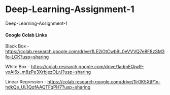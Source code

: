 # Deep-Learning-Assignment-1
Deep-Learning-Assignment-1


#### Google Colab Links
Black Box - https://colab.research.google.com/drive/1LE2iOtCwb9L0eVVVQ7e8F8zSM3fq-LCK?usp=sharing

White Box - https://colab.research.google.com/drive/1admEQjwR-vxAi6x_m8zPe3XrbjezOLrJ?usp=sharing

Linear Regression - https://colab.research.google.com/drive/1Ir0K5XtP1n-hdkQe_UL1QqfAAQTFqPH7?usp=sharing

